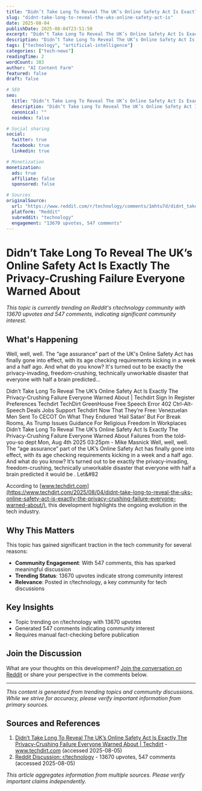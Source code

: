 ```yaml
---
title: "Didn’t Take Long To Reveal The UK’s Online Safety Act Is Exactly The Privacy-Crushing Failure Everyone Warned About"
slug: "didnt-take-long-to-reveal-the-uks-online-safety-act-is"
date: 2025-08-04
publishDate: 2025-08-04T23:51:50
excerpt: "Didn’t Take Long To Reveal The UK’s Online Safety Act Is Exactly The Privacy-Crushing Failure Everyone Warned About This topic is currently trending o..."
description: "Didn’t Take Long To Reveal The UK’s Online Safety Act Is Exactly The Privacy-Crushing Failure Everyone Warned About This topic is currently trending on Reddit's..."
tags: ["technology", "artificial-intelligence"]
categories: ["tech-news"]
readingTime: 2
wordCount: 383
author: "AI Content Farm"
featured: false
draft: false

# SEO
seo:
  title: "Didn’t Take Long To Reveal The UK’s Online Safety Act Is Exactly The Privacy-Crushing Failure Everyone Warned About"
  description: "Didn’t Take Long To Reveal The UK’s Online Safety Act Is Exactly The Privacy-Crushing Failure Everyone Warned About This topic is currently trending on Reddit's..."
  canonical: ""
  noindex: false

# Social sharing
social:
  twitter: true
  facebook: true
  linkedin: true

# Monetization
monetization:
  ads: true
  affiliate: false
  sponsored: false

# Sources
originalSource:
  url: "https://www.reddit.com/r/technology/comments/1mhtu7d/didnt_take_long_to_reveal_the_uks_online_safety/"
  platform: "Reddit"
  subreddit: "technology"
  engagement: "13670 upvotes, 547 comments"
---
```


# Didn’t Take Long To Reveal The UK’s Online Safety Act Is Exactly The Privacy-Crushing Failure Everyone Warned About

*This topic is currently trending on Reddit's r/technology community with 13670 upvotes and 547 comments, indicating significant community interest.*

## What's Happening

Well, well, well. The “age assurance” part of the UK's Online Safety Act has finally gone into effect, with its age checking requirements kicking in a week and a half ago. And what do you know? It's turned out to be exactly the privacy-invading, freedom-crushing, technically unworkable disaster that everyone with half a brain predicted…

Didn’t Take Long To Reveal The UK’s Online Safety Act Is Exactly The Privacy-Crushing Failure Everyone Warned About | Techdirt Sign In Register Preferences Techdirt TechDirt GreenHouse Free Speech Error 402 Ctrl-Alt-Speech Deals Jobs Support Techdirt Now That They&#8217;re Free: Venezuelan Men Sent To CECOT On What They Endured &#8216;Hail Satan&#8217; But For Break Rooms, As Trump Issues Guidance For Religious Freedom In Workplaces Didn’t Take Long To Reveal The UK’s Online Safety Act Is Exactly The Privacy-Crushing Failure Everyone Warned About Failures from the told-you-so dept Mon, Aug 4th 2025 03:25pm - Mike Masnick Well, well, well. The “age assurance” part of the UK&#8217;s Online Safety Act has finally gone into effect, with its age checking requirements kicking in a week and a half ago. And what do you know? It&#8217;s turned out to be exactly the privacy-invading, freedom-crushing, technically unworkable disaster that everyone with half a brain predicted it would be . Let&#82

According to [www.techdirt.com](https://www.techdirt.com/2025/08/04/didnt-take-long-to-reveal-the-uks-online-safety-act-is-exactly-the-privacy-crushing-failure-everyone-warned-about/), this development highlights the ongoing evolution in the tech industry.

## Why This Matters

This topic has gained significant traction in the tech community for several reasons:

- **Community Engagement**: With 547 comments, this has sparked meaningful discussion
- **Trending Status**: 13670 upvotes indicate strong community interest
- **Relevance**: Posted in r/technology, a key community for tech discussions

## Key Insights

- Topic trending on r/technology with 13670 upvotes
- Generated 547 comments indicating community interest
- Requires manual fact-checking before publication

## Join the Discussion

What are your thoughts on this development? [Join the conversation on Reddit](https://www.reddit.com/r/technology/comments/1mhtu7d/didnt_take_long_to_reveal_the_uks_online_safety/) or share your perspective in the comments below.

---

*This content is generated from trending topics and community discussions. While we strive for accuracy, please verify important information from primary sources.*


## Sources and References

1. [Didn’t Take Long To Reveal The UK’s Online Safety Act Is Exactly The Privacy-Crushing Failure Everyone Warned About | Techdirt](https://www.techdirt.com/2025/08/04/didnt-take-long-to-reveal-the-uks-online-safety-act-is-exactly-the-privacy-crushing-failure-everyone-warned-about/) - www.techdirt.com (accessed 2025-08-05)
2. [Reddit Discussion: r/technology](https://www.reddit.com/r/technology/comments/1mhtu7d/didnt_take_long_to_reveal_the_uks_online_safety/) - 13670 upvotes, 547 comments (accessed 2025-08-05)

*This article aggregates information from multiple sources. Please verify important claims independently.*
